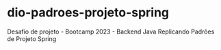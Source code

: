 # dio-padroes-projeto-spring

Desafio de projeto - Bootcamp 2023 - Backend Java
Replicando Padrões de Projeto Spring 

